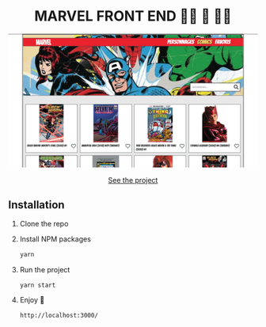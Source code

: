 <h1 align="center">MARVEL FRONT END  🦸‍♀️ 🦸 🦸‍♂️</h1>

![Screenshot](screenshot.png)
<br/>
<p align="center"><a href="https://naviga-thor.netlify.app/">See the project</a></p>

## Installation

1. Clone the repo

3. Install NPM packages
   ```sh
   yarn
   ```
   
3. Run the project
    ```JS
    yarn start
    ```
    
4. Enjoy 🎇
    ```JS
    http://localhost:3000/
    ```
